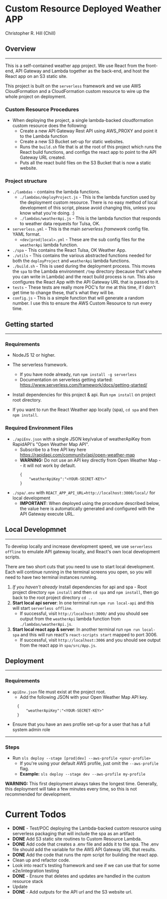 # Custom Resource Deployed Weather APP
Christopher R. Hill (Chill)
## Overview
---
This is a self-contained weather app project.  We use React from the front-end, API Gateway and Lambda together as the back-end, and host the React app on an S3 static site.

This project is built on the `serverless` framework and we use AWS CloudFormation and a CloudFormation custom resource to wire up the whole project on deployment. 

### Custom Resource Procedures

* When deploying the project, a single lambda-backed cloudformation custom resource does the following:
    * Create a new API Gateway Rest API using AWS_PROXY and point it to the Lambda function
    * Create a new S3 Bucket set-up for static websites. 
    * Runs the `build.sh` file that is at the root of this project which runs the React build functions, and configs the react app to point to the API Gateway URL created.
    * Puts all the react build files on the S3 Bucket that is now a static website.

### Project structure
* `./lambdas` - contains the lambda functions.
  * `./lambdas/deployProject.js` - This is the lambda function used by the deployment custom resource. There is no easy method of local development of this script, please avoid changing this, unless you know what you're doing. :) 
  * `./lambdas/weatherApi.js` - This is the lambda function that responds to weather data requests for Tulsa, OK. 
* `serverless.yml` - This is the main *serverless framework* config file. YAML format.
  * `<dev|prod|local>.yml` - These are the sub config files for the `weatherApi` lambda function.  
* `./spa` - This contains the React Tulsa, OK Weather App.  
* `./utils` - This contains the various abstracted functions needed for both the `deployProject` and `weatherApi` lambda functions. 
* `./build.sh` - This is used during the deployment process.  This moves the `spa` to the Lambda environment `/tmp` directory (because that's where you can write in Lambda) and the react build process is run.  This also configures the React App with the API Gateway URL that is passed to it.  
* `tests` - These tests are really more POC's for me at this time, if I don't get time to change these, that's what they will be. 
* `config.js` - This is a simple function that will generate a random number.  I use this to ensure the AWS Custom Resource to run every time. 

## Getting started
---
### Requirements 
* NodeJS 12 or higher. 
* The serverless framework.

  * If you have node already, run `npm install -g serverless`
  * Documentation on serverless getting started: https://www.serverless.com/framework/docs/getting-started/

* Install dependencies for this project & api. Run `npm install` on project root directory.
* If you want to run the React Weather app locally (spa), `cd spa` and then `npm install`.

### Required Environment Files
* `./apiEnv.json` with a single JSON key/value of weatherApiKey from RapidAPI's "Open Weather Map API". 
  * Subscribe to a free API key here https://rapidapi.com/community/api/open-weather-map
  * **WARNING:** Do not use an API key directly from Open Weather Map -- it will not work by default. 
    ```
    {
        "weatherApiKey":"<YOUR-SECRET-KEY>"
    }
    ``` 
* `./spa/.env` with `REACT_APP_API_URL=http://localhost:3000/local/` for local development
    * **IMPORTANT**: When deployed using the procedure described below, the value here is automatically generated and configured with the API Gateway execute URL. 

## Local Developmnet 
---
To develop locally and increase development speed, we use `serverless offline` to emulate API gateway locally, and React's own local development scripts. 

There are two short cuts that you need to use to start local development.  Each will continue running in the terminal screens you open, so you will need to have two terminal instances running.
1. *If you haven't already* Install dependencies for api and spa - Root project directory `npm install` and then `cd spa` and `npm install`, then go back to the root project directory `cd ..`
2. **Start local api server**: In one terminal run `npm run local-api` and this will start `serverless offline`. 
    * If successful, visit `http://localhost:3000/` and you should see output from the `weatherApi` lambda function from `./lambdas/weatherApi.js`. 
3. **Start local react app & server**: In another terminal run `npm run local-spa` and this will run react's `react-scripts start` mapped to port 3006.  
    * If successful, visit `http://localhost:3006` and you should see output from the react app in `spa/src/App.js`. 

## Deployment
---
### Requirements
* `apiEnv.json` file must exist at the project root. 
  * Add the following JSON with your Open Weather Map API key. 
  ```
    {
        "weatherApiKey":"<YOUR-SECRET-KEY>"
    }
  ```  
* Ensure that you have an aws profile set-up for a user that has a full system admin role
---

### Steps 
* Run `sls deploy --stage [prod|dev] --aws-profile <your-profile>`
  * If you're using your default AWS profile, just omit the `--aws-profile` flag.
  * **Example:** `sls deploy --stage dev --aws-profile my-profile`

**WARNING:** This first deployment always takes the longest time.  Generally, this deployment will take a few minutes every time, so this is not recommended for development.


# Current Todos
* **DONE** - Test/POC deploying the Lambda-backed custom resource using serverless packaging that will include the spa as an artifact
* **DONE** Add S3 static site routines to Custom Resource Lambda. 
* **DONE** Add code that creates a .env file and adds it to the spa.  The .env file should add the variable for the AWS API Gateway URL that results.  
* **DONE** Add the code that runs the npm script for building the react app.
* Clean up and refactor code. 
* Look into react's testing framework and see if we can use that for some e2e/integration testing
* **DONE** - Ensure that deletes and updates are handled in the custom resource stack
* Update 
* **DONE** - Add outputs for the API url and the S3 website url. 